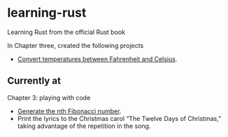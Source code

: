 # learning-rust
Learning Rust from the official Rust book 

In Chapter three, created the following projects

* [Convert temperatures between Fahrenheit and Celsius](https://github.com/BrooksPatton/fahrenheit-to-celsius-rust).

## Currently at

Chapter 3: playing with code

* [Generate the nth Fibonacci number](https://github.com/BrooksPatton/nth_fibonacci_rust).
* Print the lyrics to the Christmas carol “The Twelve Days of Christmas,” taking advantage of the repetition in the song.
